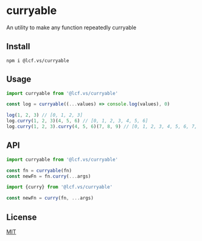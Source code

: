 # <a name="reference">curryable</a>

An utility to make any function repeatedly curryable

## <a name="install">Install</a>

`npm i @lcf.vs/curryable`

## <a name="usage">Usage</a>

```js
import curryable from '@lcf.vs/curryable'

const log = curryable((...values) => console.log(values), 0)

log(1, 2, 3) // [0, 1, 2, 3]
log.curry(1, 2, 3)(4, 5, 6) // [0, 1, 2, 3, 4, 5, 6]
log.curry(1, 2, 3).curry(4, 5, 6)(7, 8, 9) // [0, 1, 2, 3, 4, 5, 6, 7, 8, 9]
```

## <a name="api">API</a>

```js
import curryable from '@lcf.vs/curryable'

const fn = curryable(fn)
const newFn = fn.curry(...args)
```

```js
import {curry} from '@lcf.vs/curryable'

const newFn = curry(fn, ...args)
```


## <a name="license">License</a>

[MIT](https://github.com/Lcfvs/anticore/blob/master/licence.md)
